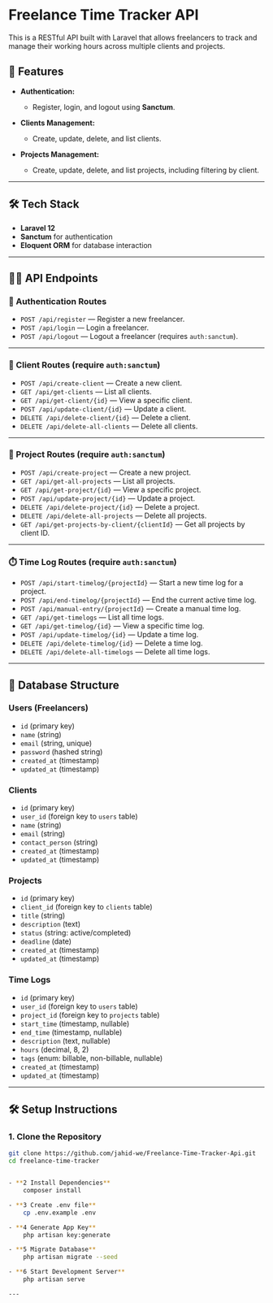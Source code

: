 # Freelance Time Tracker API

This is a RESTful API built with Laravel that allows freelancers to track and manage their working hours across multiple clients and projects.

## 🚀 Features

- **Authentication:**
  - Register, login, and logout using **Sanctum**.
  
- **Clients Management:**
  - Create, update, delete, and list clients.

- **Projects Management:**
  - Create, update, delete, and list projects, including filtering by client.

---

## 🛠️ Tech Stack

- **Laravel 12**
- **Sanctum** for authentication
- **Eloquent ORM** for database interaction

---

## 🧑‍💻 API Endpoints

### 🔐 Authentication Routes

- `POST /api/register` — Register a new freelancer.
- `POST /api/login` — Login a freelancer.
- `POST /api/logout` — Logout a freelancer (requires `auth:sanctum`).

---

### 👤 Client Routes (require `auth:sanctum`)

- `POST /api/create-client` — Create a new client.
- `GET /api/get-clients` — List all clients.
- `GET /api/get-client/{id}` — View a specific client.
- `POST /api/update-client/{id}` — Update a client.
- `DELETE /api/delete-client/{id}` — Delete a client.
- `DELETE /api/delete-all-clients` — Delete all clients.

---

### 📁 Project Routes (require `auth:sanctum`)

- `POST /api/create-project` — Create a new project.
- `GET /api/get-all-projects` — List all projects.
- `GET /api/get-project/{id}` — View a specific project.
- `POST /api/update-project/{id}` — Update a project.
- `DELETE /api/delete-project/{id}` — Delete a project.
- `DELETE /api/delete-all-projects` — Delete all projects.
- `GET /api/get-projects-by-client/{clientId}` — Get all projects by client ID.

---

### ⏱️ Time Log Routes (require `auth:sanctum`)

- `POST /api/start-timelog/{projectId}` — Start a new time log for a project.
- `POST /api/end-timelog/{projectId}` — End the current active time log.
- `POST /api/manual-entry/{projectId}` — Create a manual time log.
- `GET /api/get-timelogs` — List all time logs.
- `GET /api/get-timelog/{id}` — View a specific time log.
- `POST /api/update-timelog/{id}` — Update a time log.
- `DELETE /api/delete-timelog/{id}` — Delete a time log.
- `DELETE /api/delete-all-timelogs` — Delete all time logs.

---

## 🧱 Database Structure

### Users (Freelancers)
- `id` (primary key)
- `name` (string)
- `email` (string, unique)
- `password` (hashed string)
- `created_at` (timestamp)
- `updated_at` (timestamp)

### Clients
- `id` (primary key)
- `user_id` (foreign key to `users` table)
- `name` (string)
- `email` (string)
- `contact_person` (string)
- `created_at` (timestamp)
- `updated_at` (timestamp)

### Projects
- `id` (primary key)
- `client_id` (foreign key to `clients` table)
- `title` (string)
- `description` (text)
- `status` (string: active/completed)
- `deadline` (date)
- `created_at` (timestamp)
- `updated_at` (timestamp)

### Time Logs
- `id` (primary key)
- `user_id` (foreign key to `users` table)
- `project_id` (foreign key to `projects` table)
- `start_time` (timestamp, nullable)
- `end_time` (timestamp, nullable)
- `description` (text, nullable)
- `hours` (decimal, 8, 2)
- `tags` (enum: billable, non-billable, nullable)
- `created_at` (timestamp)
- `updated_at` (timestamp)

---

## 🛠️ Setup Instructions

### 1. Clone the Repository

```bash
git clone https://github.com/jahid-we/Freelance-Time-Tracker-Api.git
cd freelance-time-tracker


- **2 Install Dependencies**
    composer install

- **3 Create .env file**
    cp .env.example .env

- **4 Generate App Key**
    php artisan key:generate

- **5 Migrate Database**
    php artisan migrate --seed

- **6 Start Development Server**
    php artisan serve

---